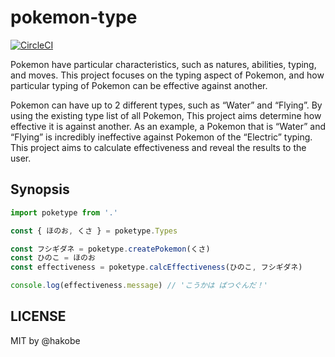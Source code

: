 # pokemon-type

[![CircleCI](https://circleci.com/gh/hakobe/pokemon-types.svg?style=svg)](https://circleci.com/gh/hakobe/pokemon-types)

Pokemon have particular characteristics, such as natures, abilities, typing, and moves.  This project focuses on the typing aspect of Pokemon, and how particular typing of Pokemon can be effective against another. 

Pokemon can have up to 2 different types, such as “Water” and “Flying”. By using the existing type list of all Pokemon, This project aims determine how effective it is against another. As an example, a Pokemon that is “Water” and “Flying” is incredibly ineffective against Pokemon of the “Electric” typing. This project aims to calculate effectiveness and reveal the results to the user. 

## Synopsis

```javascript
import poketype from '.'

const { ほのお, くさ } = poketype.Types

const フシギダネ = poketype.createPokemon(くさ)
const ひのこ = ほのお
const effectiveness = poketype.calcEffectiveness(ひのこ, フシギダネ)

console.log(effectiveness.message) // 'こうかは ばつぐんだ！'
```

## LICENSE

MIT by @hakobe


